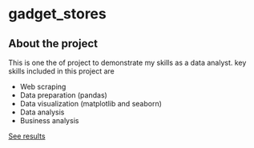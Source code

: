 # gadget_stores

## About the project
This is one the of project to demonstrate my skills as a data analyst. 
key skills included in this project are
- Web scraping
- Data preparation (pandas)
- Data visualization (matplotlib and seaborn)
- Data analysis
- Business analysis

[See results](https://saratornsw.blogspot.com/)
